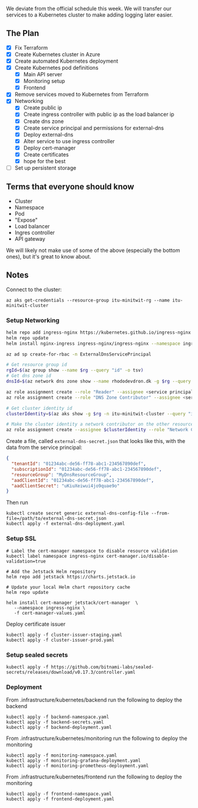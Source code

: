 We deviate from the official schedule this week. We will transfer our services to a Kubernetes cluster to make adding logging later easier.

## The Plan
- [x] Fix Terraform
- [x] Create Kubernetes cluster in Azure
- [x] Create automated Kubernetes deployment
- [x] Create Kubernetes pod definitions
   - [x] Main API server
   - [x] Monitoring setup
   - [x] Frontend
- [x] Remove services moved to Kubernetes from Terraform
- [x] Networking
   - [x] Create public ip
   - [x] Create ingress controller with public ip as the load balancer ip
   - [x] Create dns zone
   - [x] Create service principal and permissions for external-dns
   - [x] Deploy external-dns
   - [x] Alter service to use ingress controller
   - [x] Deploy cert-manager
   - [x] Create certificates
   - [x] hope for the best 
- [ ] Set up persistent storage

## Terms that everyone should know
- Cluster
- Namespace
- Pod
- "Expose"
- Load balancer
- Ingres controller
- API gateway

We will likely not make use of some of the above (especially the bottom ones), but it's great to know about.

## Notes
Connect to the cluster:
```
az aks get-credentials --resource-group itu-minitwit-rg --name itu-minitwit-cluster
```

### Setup Networking
```bash
helm repo add ingress-nginx https://kubernetes.github.io/ingress-nginx
helm repo update
helm install nginx-ingress ingress-nginx/ingress-nginx --namespace ingress-nginx --create-namespace -f ingress.yaml
```

```bash
az ad sp create-for-rbac -n ExternalDnsServicePrincipal

# Get resource group id
rgId=$(az group show --name $rg --query "id" -o tsv)
# Get dns zone id
dnsId=$(az network dns zone show --name rhododevdron.dk -g $rg --query "id" -o tsv)

az role assignment create --role "Reader" --assignee <service principal appId> --scope $rgId
az role assignment create --role "DNS Zone Contributor" --assignee <service principal appId> --scope $dnsId

# Get cluster identity id
clusterIdentity=$(az aks show -g $rg -n itu-minitwit-cluster --query "identity.principalId" -o tsv)

# Make the cluster identity a network contributor on the other resource group
az role assignment create --assignee $clusterIdentity --role "Network Contributor" --scope $rgId
```

Create a file, called `external-dns-secret.json` that looks like this, with the data from the service principal:
```json
{
  "tenantId": "01234abc-de56-ff78-abc1-234567890def",
  "subscriptionId": "01234abc-de56-ff78-abc1-234567890def",
  "resourceGroup": "MyDnsResourceGroup",
  "aadClientId": "01234abc-de56-ff78-abc1-234567890def",
  "aadClientSecret": "uKiuXeiwui4jo9quae9o"
}
```
Then run
```
kubectl create secret generic external-dns-config-file --from-file=/path/to/external-dns-secret.json
kubectl apply -f external-dns-deployment.yaml
```

### Setup SSL
```
# Label the cert-manager namespace to disable resource validation
kubectl label namespace ingress-nginx cert-manager.io/disable-validation=true

# Add the Jetstack Helm repository
helm repo add jetstack https://charts.jetstack.io

# Update your local Helm chart repository cache
helm repo update

helm install cert-manager jetstack/cert-manager  \
   --namespace ingress-nginx \
   -f cert-manager-values.yaml
```
Deploy certificate issuer
```
kubectl apply -f cluster-issuer-staging.yaml
kubectl apply -f cluster-issuer-prod.yaml
```

### Setup sealed secrets
```
kubectl apply -f https://github.com/bitnami-labs/sealed-secrets/releases/download/v0.17.3/controller.yaml
```

### Deployment
From .infrastructure/kubernetes/backend run the following to deploy the backend
```
kubectl apply -f backend-namespace.yaml
kubectl apply -f backend-secrets.yaml
kubectl apply -f backend-deployment.yaml
```

From .infrastructure/kubernetes/monitoring run the following to deploy the monitoring
```
kubectl apply -f monitoring-namespace.yaml
kubectl apply -f monitoring-grafana-deployment.yaml
kubectl apply -f monitoring-prometheus-deployment.yaml
```

From .infrastructure/kubernetes/frontend run the following to deploy the monitoring
```
kubectl apply -f frontend-namespace.yaml
kubectl apply -f frontend-deployment.yaml
```
